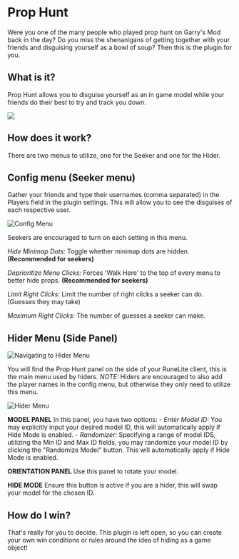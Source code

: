 ﻿

# Prop Hunt

Were you one of the many people who played prop hunt on Garry's Mod back in the day?  Do you miss the shenanigans of getting together with your friends and disguising yourself  as a bowl of soup?  Then this is the plugin for you.

## What is it?

Prop Hunt allows you to disguise yourself as an in game model while your friends  do their best to try and track you down.

![](https://i.imgur.com/iVqgoYJ.png)

## How does it work?

There are two menus to utilize, one for the Seeker and one for the Hider.

## Config menu (Seeker menu)

Gather your friends and type their usernames  (comma separated)  in the Players field in the plugin settings. This will allow you to see the disguises of each respective user.

![Config Menu](https://imgur.com/2UjN7vv.png)

Seekers are encouraged to turn on each setting in this menu.

*Hide Minimap Dots:* Toggle whether minimap dots are hidden. **(Recommended for seekers)**

*Deprioritize Menu Clicks:* Forces 'Walk Here' to the top of every menu to better hide props. **(Recommended for seekers)**

*Limit Right Clicks:* Limit the number of right clicks a seeker can do. (Guesses they may take)

*Maximum Right Clicks:* The number of guesses a seeker can make.

## Hider Menu (Side Panel)

![Navigating to Hider Menu](https://imgur.com/yLeUG8v.png)

You will find the Prop Hunt panel on the side of your RuneLite client, this is the main menu used by hiders. 
*NOTE:* Hiders are encouraged to also add the player names in the config menu, but otherwise they only need to utilize this menu.

![Hider Menu](https://imgur.com/qefQ6rf.png)

**MODEL PANEL**
In this panel, you have two options:
			 - *Enter Model ID:* You may explicitly input your desired model ID, this will automatically apply if Hide Mode is 		enabled.
			 - *Randomizer:* Specifying a range of model IDS, utilizing the Min ID and Max ID fields, you may randomize your model ID by clicking the "Randomize Model" button. This will automatically apply if Hide Mode is enabled.

**ORIENTATION PANEL**
Use this panel to rotate your model.

**HIDE MODE**
Ensure this button is active if you are a hider, this will swap your model for the chosen ID.

## How do I win?

That's really for you to decide.  This plugin is left open,  so you can create your own win conditions  or rules around the idea of hiding as a game object!
